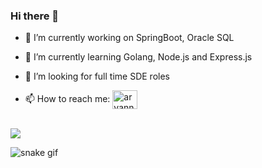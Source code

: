 ### Hi there 👋


- 🔭 I’m currently working on SpringBoot, Oracle SQL

- 🌱 I’m currently learning Golang, Node.js and Express.js 

- 🤔 I’m looking for full time SDE roles

- 📫 How to reach me: <a href="https://linkedin.com/in/aryanndhir/" target="blank"> <img align="center" src="https://cdn.jsdelivr.net/npm/simple-icons@3.0.1/icons/linkedin.svg" alt="aryanndhir" height="30" width="40"/></a>

<br />
<img src="https://github-readme-stats.vercel.app/api?username=aryanndhir&&show_icons=true&title_color=ffffff&icon_color=bb2acf&text_color=daf7dc&bg_color=151515">

![snake gif](https://github.com/aryanndhir/aryanndhir/blob/output/github-contribution-grid-snake.gif)

